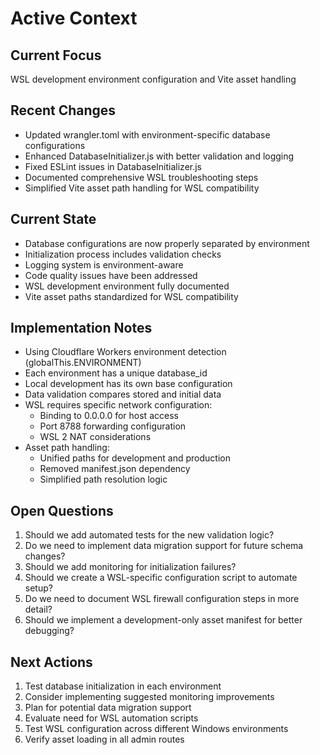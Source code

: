 # Active Context

## Current Focus
WSL development environment configuration and Vite asset handling

## Recent Changes
- Updated wrangler.toml with environment-specific database configurations
- Enhanced DatabaseInitializer.js with better validation and logging
- Fixed ESLint issues in DatabaseInitializer.js
- Documented comprehensive WSL troubleshooting steps
- Simplified Vite asset path handling for WSL compatibility

## Current State
- Database configurations are now properly separated by environment
- Initialization process includes validation checks
- Logging system is environment-aware
- Code quality issues have been addressed
- WSL development environment fully documented
- Vite asset paths standardized for WSL compatibility

## Implementation Notes
- Using Cloudflare Workers environment detection (globalThis.ENVIRONMENT)
- Each environment has a unique database_id
- Local development has its own base configuration
- Data validation compares stored and initial data
- WSL requires specific network configuration:
  - Binding to 0.0.0.0 for host access
  - Port 8788 forwarding configuration
  - WSL 2 NAT considerations
- Asset path handling:
  - Unified paths for development and production
  - Removed manifest.json dependency
  - Simplified path resolution logic

## Open Questions
1. Should we add automated tests for the new validation logic?
2. Do we need to implement data migration support for future schema changes?
3. Should we add monitoring for initialization failures?
4. Should we create a WSL-specific configuration script to automate setup?
5. Do we need to document WSL firewall configuration steps in more detail?
6. Should we implement a development-only asset manifest for better debugging?

## Next Actions
1. Test database initialization in each environment
2. Consider implementing suggested monitoring improvements
3. Plan for potential data migration support
4. Evaluate need for WSL automation scripts
5. Test WSL configuration across different Windows environments
6. Verify asset loading in all admin routes

